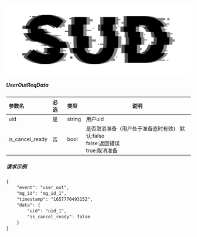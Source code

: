 #

![SUD](../../../Resource/logo.png)

##### UserOutReqData

| 参数名 | 必选  | 类型     | 说明    |
|:----|:----|:-------|-------|
| uid | 是   | string | 用户uid |
|is_cancel_ready |否  |bool |是否取消准备（用户处于准备态时有效） 默认:false<br/> false:返回错误<br/>true:取消准备 |

##### 请求示例
```
{
    "event": "user_out",
    "mg_id": "mg_id_1",
    "timestamp": "1657770493152",
    "data": {
        "uid": "uid_1",
        "is_cancel_ready": false
    }
}
```

